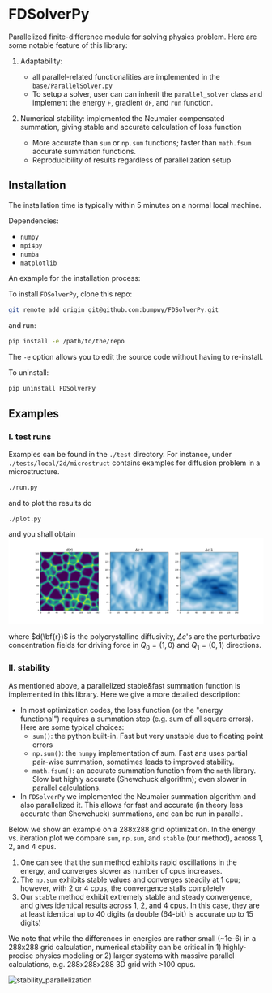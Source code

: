 # FDSolverPy

Parallelized finite-difference module for solving physics problem. Here are some notable feature of this library:
1. Adaptability:
   - all parallel-related functionalities are implemented in the `base/ParallelSolver.py`
   - To setup a solver, user can can inherit the `parallel_solver` class and implement the energy `F`, gradient `dF`, and `run` function.

3. Numerical stability: implemented the Neumaier compensated summation, giving stable and accurate calculation of loss function
   - More accurate than `sum` or `np.sum` functions; faster than `math.fsum` accurate summation functions.
   - Reproducibility of results regardless of parallelization setup


## Installation

The installation time is typically within 5 minutes on a normal local machine.

Dependencies:
- `numpy`
- `mpi4py`
- `numba`
- `matplotlib`

An example for the installation process:

To install `FDSolverPy`, clone this repo:
```bash
git remote add origin git@github.com:bumpwy/FDSolverPy.git
```
and run:
```bash
pip install -e /path/to/the/repo
```

The `-e` option allows you to edit the source code without having to re-install.

To uninstall:
```bash
pip uninstall FDSolverPy
```

## Examples
### I. test runs
Examples can be found in the `./test` directory. 
For instance, under `./tests/local/2d/microstruct` contains examples for diffusion problem in a microstructure.
```bash
./run.py
```
and to plot the results do
```
./plot.py
```
and you shall obtain
![alt text](./tests/local/2d/microstruct/results.png)

where $d(\bf{r})$ is the polycrystalline diffusivity, $\Delta c$'s are the perturbative concentration fields for 
driving force in $Q_0 = (1,0)$ and $Q_1 = (0,1)$ directions.

### II. stability
As mentioned above, a parallelized stable&fast summation function is implemented in this library. Here we give a more detailed description:
   - In most optimization codes, the loss function (or the "energy functional") requires a summation step (e.g. sum of all square errors). Here are some typical choices:
      - `sum()`: the python built-in. Fast but very unstable due to floating point errors
      - `np.sum()`: the `numpy` implementation of sum. Fast ans uses partial pair-wise summation, sometimes leads to improved stability.
      - `math.fsum()`: an accurate summation function from the `math` library. Slow but highly accurate (Shewchuck algorithm); even slower in parallel calculations.
   - In `FDSolverPy` we implemented the Neumaier summation algorithm and also parallelized it. This allows for fast and accurate (in theory less accurate than Shewchuck) summations, and can be run in parallel. 

Below we show an example on a 288x288 grid optimization. In the energy vs. iteration plot we compare `sum`, `np.sum`, and `stable` (our method), across 1, 2, and 4 cpus. 
1. One can see that the `sum` method exhibits rapid oscillations in the energy, and converges slower as number of cpus increases.
2. The `np.sum` exhibits stable values and converges steadily at 1 cpu; however, with 2 or 4 cpus, the convergence stalls completely
3. Our `stable` method exhibit extremely stable and steady convergence, and gives identical results across 1, 2, and 4 cpus. In this case, they are at least identical up to 40 digits (a double (64-bit) is accurate up to 15 digits)

We note that while the differences in energies are rather small (~1e-6) in a 288x288 grid calculation, numerical stability can be critical in 1) highly-precise physics modeling or 2) larger systems with massive parallel calculations, e.g. 288x288x288 3D grid with >100 cpus.

![stability_parallelization](https://github.com/user-attachments/assets/653be14d-45e0-4a05-8756-501dac7e343f)


